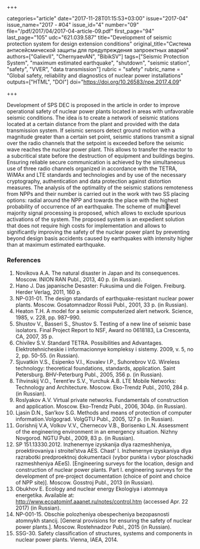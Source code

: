 +++

categories="article"
date="2017-11-28T01:15:53+03:00"
issue="2017-04"
issue_name="2017 - #04"
issue_id="4"
number="09"
file="/pdf/2017/04/2017-04-article-09.pdf"
first_page="94"
last_page="105"
udc="621.039.587"
title="Development of seismic protection system for design extension conditions"
original_title="Система антисейсмической защиты для предупреждения запроектных аварий"
authors=["GalievII", "ChernyaevAN", "BibikSV"]
tags=["Seismic Protection System", "maximum estimated earthquake", "shutdown", "seismic station", "safety", "VVER", "data transmission"]
rubric = "safety"
rubric_name = "Global safety, reliability and diagnostics of nuclear power installations"
outputs=["HTML", "DOI"]
doi="https://doi.org/10.26583/npe.2017.4.09"

+++

Development of SPS DEC is proposed in the article in order to improve operational safety of nuclear power plants located in areas with unfavorable seismic conditions. The idea is to create a network of seismic stations located at a certain distance from the plant and provided with the data transmission system. If seismic sensors detect ground motion with a magnitude greater than a certain set point, seismic stations transmit a signal over the radio channels that the setpoint is exceeded before the seismic wave reaches the nuclear power plant. This allows to transfer the reactor to a subcritical state before the destruction of equipment and buildings begins. Ensuring reliable secure communication is achieved by the simultaneous use of three radio channels organized in accordance with the TETRA, WiMAx and LTE standards and technologies and by use of the necessary cryptography, authentication and data protection against distortion measures. The analysis of the optimality of the seismic stations remoteness from NPPs and their number is carried out in the work with two SS placing options: radial around the NPP and towards the place with the highest probability of occurrence of an earthquake. The scheme of multilevel majority signal processing is proposed, which allows to exclude spurious activations of the system. The proposed system is an expedient solution that does not require high costs for implementation and allows to significantly improving the safety of the nuclear power plant by preventing beyond design basis accidents caused by earthquakes with intensity higher than at maximum estimated earthquake.

### References

1. Novikova A.A. The natural disaster in Japan and its consequences. Moscow. INION RAN Publ., 2013, 40 p. (in Russian).
2. Hano J. Das japanische Desaster: Fukusima und die Folgen. Freiburg. Herder Verlag, 2011, 160 p.
3. NP-031-01. The design standards of earthquake-resistant nuclear power plants. Moscow. Gosatomnadzor Rossii Publ., 2001, 33 p. (in Russian).
4. Heaton T.H. A model for a seismic computerized alert network. Science, 1985, v. 228, рр. 987–990.
5. Shustov V., Basseri S., Shustov S. Тesting of a new line of seismic base isolators. Final Project Report to NSF, Award no 0618183, La Crescenta, CA, 2007, 35 p.
6. Chivilev S.V. Standard TETRA. Possibilities and Advantages. Elektrotehnicheskie i informacionnye kompleksy i sistemy. 2009, v. 5, no 2, рр. 50-55. (in Russian).
7. Sjuvatkin V.S., Esipenko V.I., Kovalev I.P., Suhorebrov V.G. Wireless technology: theoretical foundations, standards, application. Saint Petersburg. BHV-Peterburg Publ., 2005, 356 р. (in Russian).
8. Tihvinskij V.O., Terent’ev S.V., Yurchuk A.B. LTE Mobile Networks: Technology and Architecture. Moscow. Eko-Trendz Publ., 2010, 284 p. (in Russian).
9. Roslyakov A.V. Virtual private networks. Fundamentals of construction and application. Moscow. Eko-Trendz Publ., 2006, 304p. (in Russian).
10. Ljasin D.N., San’kov S.G. Methods and means of protection of computer information.Volgograd. VolgGTU Publ., 2005, 127 p. (in Russian).
11. Gorishnij V.A, Volkov V.V., Chernecov V.B., Borisenko L.N. Assessment of the engineering environment in an emergency situation. Nizhny Novgorod. NGTU Publ., 2009, 83 p. (in Russian).
12. SP 151.13330.2012. Inzhenernye izyskanija dlya razmeshheniya, proektirovaniya i stroitel’stva AES. Chast’ I. Inzhenernye izyskaniya dlya razrabotki predproektnoj dokumentacii (vybor punkta i vybor ploschadki razmeshheniya AEeS). [Engineering surveys for the location, design and construction of nuclear power plants. Part I. engineering surveys for the development of pre-project documentation (choice of point and choice of NPP site)]. Moscow. Gosstroj Publ., 2013 (in Russian).
13. Obukhov E. Ecology and nuclear energy Ekologiya i atomnaya energetika. Available at: http://www.ecoatominf.aaanet.ru/notes/control.htm (accessed Apr. 22 2017) (in Russian).
14. NP-001-15. Obschie polozheniya obespecheniya bezopasnosti atomnykh stancij. [General provisions for ensuring the safety of nuclear power plants.]. Moscow. Rostehnadzor Publ., 2015 (in Russian).
15. SSG-30. Safety classification of structures, systems and components in nuclear power plants. Vienna, IAEA, 2014.